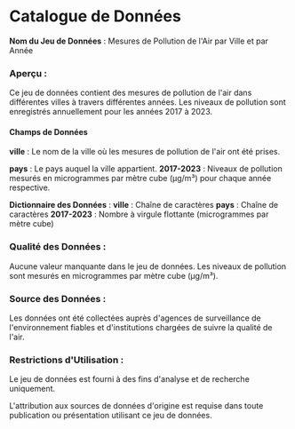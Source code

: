 # Catalogue de Données
**Nom du Jeu de Données** : Mesures de Pollution de l'Air par Ville et par Année

### Aperçu :
Ce jeu de données contient des mesures de pollution de l'air dans différentes villes à travers différentes années. Les niveaux de pollution sont enregistrés annuellement pour les années 2017 à 2023.

#### Champs de Données
**ville** : Le nom de la ville où les mesures de pollution de l'air ont été prises.

**pays** : Le pays auquel la ville appartient.
**2017-2023** : Niveaux de pollution mesurés en microgrammes par mètre cube (µg/m³) pour chaque année respective.

**Dictionnaire des Données** :
**ville** : Chaîne de caractères
**pays** : Chaîne de caractères
**2017-2023** : Nombre à virgule flottante (microgrammes par mètre cube)

### Qualité des Données :
Aucune valeur manquante dans le jeu de données.
Les niveaux de pollution sont mesurés en microgrammes par mètre cube (µg/m³).

### Source des Données :
Les données ont été collectées auprès d'agences de surveillance de l'environnement fiables et d'institutions chargées de suivre la qualité de l'air.

### Restrictions d'Utilisation :

Le jeu de données est fourni à des fins d'analyse et de recherche uniquement.

L'attribution aux sources de données d'origine est requise dans toute publication ou présentation utilisant ce jeu de données.
